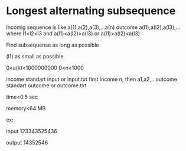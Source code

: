 # Longest alternating subsequence

Incomig sequence is like a(1),a(2),a(3),...a(n)
outcome a(l1),a(l2),a(l3),... where l1<l2<l3 and a(l1)<a(l2)>a(l3) or a(l1)>a(l2)<a(l3)

Find subsequense as long as possible

(l1) as small as possible

0<a(k)<1000000000
0<n<1000

income standart input or input.txt
first income n, then a1,a2,.. 
outcome standart outcome or outcome.txt

time<0.5 sec

memory<64 MB

ex:

input 
123343525436

output 
14352546